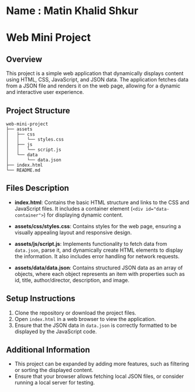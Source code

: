 # Name : Matin Khalid Shkur
# Web Mini Project

## Overview
This project is a simple web application that dynamically displays content using HTML, CSS, JavaScript, and JSON data. The application fetches data from a JSON file and renders it on the web page, allowing for a dynamic and interactive user experience.

## Project Structure
```
web-mini-project
├── assets
│   ├── css
│   │   └── styles.css
│   ├── js
│   │   └── script.js
│   └── data
│       └── data.json
├── index.html
└── README.md
```

## Files Description
- **index.html**: Contains the basic HTML structure and links to the CSS and JavaScript files. It includes a container element (`<div id="data-container">`) for displaying dynamic content.
  
- **assets/css/styles.css**: Contains styles for the web page, ensuring a visually appealing layout and responsive design.

- **assets/js/script.js**: Implements functionality to fetch data from `data.json`, parse it, and dynamically create HTML elements to display the information. It also includes error handling for network requests.

- **assets/data/data.json**: Contains structured JSON data as an array of objects, where each object represents an item with properties such as id, title, author/director, description, and image.

## Setup Instructions
1. Clone the repository or download the project files.
2. Open `index.html` in a web browser to view the application.
3. Ensure that the JSON data in `data.json` is correctly formatted to be displayed by the JavaScript code.

## Additional Information
- This project can be expanded by adding more features, such as filtering or sorting the displayed content.
- Ensure that your browser allows fetching local JSON files, or consider running a local server for testing.
